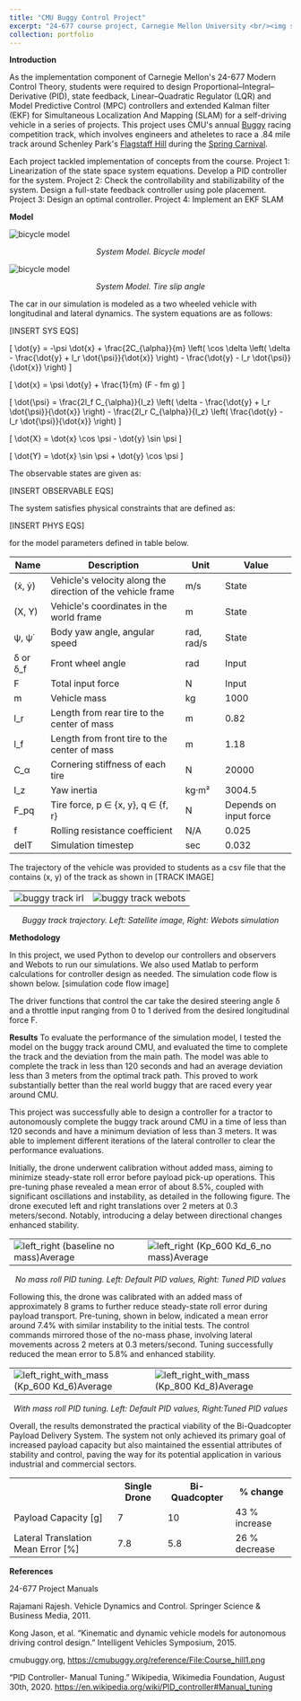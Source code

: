 ```yaml
---
title: "CMU Buggy Control Project"
excerpt: "24-677 course project, Carnegie Mellon University <br/><img src=''>"
collection: portfolio
---
```


**Introduction**

As the implementation component of Carnegie Mellon's 24-677 Modern Control Theory, students were required to design Proportional–Integral–Derivative (PID), state feedback, Linear–Quadratic Regulator (LQR) and Model Predictive Control (MPC) controllers and extended Kalman filter (EKF) for Simultaneous Localization And Mapping (SLAM) for a self-driving vehicle in a series of projects. This project uses CMU's annual <a href="https://www.cmu.edu/buggy/">Buggy</a> racing competition track, which involves engineers and atheletes to race a .84 mile track around Schenley Park's <a href="https://en.wikipedia.org/wiki/Flagstaff_Hill,_Pennsylvania">Flagstaff Hill</a> during the <a href="https://www.cmu.edu/engage/alumni/events/campus/spring-carnival/index.html">Spring Carnival</a>.

Each project tackled implementation of concepts from the course. 
Project 1: Linearization of the state space system equations. Develop a PID controller for the system.
Project 2: Check the controllability and stabilizability of the system. Design a full-state feedback controller using pole placement.
Project 3: Design an optimal controller.
Project 4: Implement an EKF SLAM

**Model**

<img src='/images/MCT_project/Bicycle1.png' alt="bicycle model" class="center">
<p style="text-align:center"> <i>System Model. Bicycle model</i></p>

<img src='/images/MCT_project/Bicycle2.png' alt="bicycle model" class="center">
<p style="text-align:center"> <i>System Model. Tire slip angle</i></p>

The car in our simulation is modeled as a two wheeled vehicle with longitudinal and lateral dynamics. The system equations are as follows:

[INSERT SYS EQS]

\[
\dot{y} = -\psi \dot{x} + \frac{2C_{\alpha}}{m} \left( \cos \delta \left( \delta - \frac{\dot{y} + l_r \dot{\psi}}{\dot{x}} \right) - \frac{\dot{y} - l_r \dot{\psi}}{\dot{x}} \right)
\]

\[
\dot{x} = \psi \dot{y} + \frac{1}{m} (F - fm g)
\]

\[
\dot{\psi} = \frac{2l_f C_{\alpha}}{I_z} \left( \delta - \frac{\dot{y} + l_r \dot{\psi}}{\dot{x}} \right) - \frac{2l_r C_{\alpha}}{I_z} \left( \frac{\dot{y} - l_r \dot{\psi}}{\dot{x}} \right)
\]

\[
\dot{X} = \dot{x} \cos \psi - \dot{y} \sin \psi
\]

\[
\dot{Y} = \dot{x} \sin \psi + \dot{y} \cos \psi
\]


The observable states are given as:

[INSERT OBSERVABLE EQS]

The system satisfies physical constraints that are defined as:

[INSERT PHYS EQS]

for the model parameters defined in table below.

| Name       | Description                                  | Unit        | Value                |
|------------|----------------------------------------------|-------------|----------------------|
| (ẋ, ẏ)    | Vehicle's velocity along the direction of the vehicle frame | m/s   | State                |
| (X, Y)     | Vehicle's coordinates in the world frame    | m           | State                |
| ψ, ψ̇      | Body yaw angle, angular speed               | rad, rad/s  | State                |
| δ or δ_f   | Front wheel angle                           | rad         | Input                |
| F          | Total input force                           | N           | Input                |
| m          | Vehicle mass                                | kg          | 1000                 |
| l_r        | Length from rear tire to the center of mass | m           | 0.82                 |
| l_f        | Length from front tire to the center of mass| m           | 1.18                 |
| C_α        | Cornering stiffness of each tire            | N           | 20000                |
| I_z        | Yaw inertia                                 | kg·m²       | 3004.5               |
| F_pq       | Tire force, p ∈ {x, y}, q ∈ {f, r}          | N           | Depends on input force |
| f          | Rolling resistance coefficient              | N/A         | 0.025                |
| delT       | Simulation timestep                         | sec         | 0.032                |

<!--
[INSERT TABLE]
<table style="text-align: center; margin: auto;">
  <thead>
    <tr>
      <th>Name</th>
      <th>Description</th>
      <th>Unit</th>
      <th>Value</th>
    </tr>
  </thead>
  <tbody>
    <tr>
      <td>(ẋ, ẏ)</td>
      <td>Vehicle's velocity along the direction of the vehicle frame</td>
      <td>m/s</td>
      <td>State</td>
    </tr>
    <tr>
      <td>(X, Y)</td>
      <td>Vehicle's coordinates in the world frame</td>
      <td>m</td>
      <td>State</td>
    </tr>
    <tr>
      <td>ψ, ψ̇</td>
      <td>Body yaw angle, angular speed</td>
      <td>rad, rad/s</td>
      <td>State</td>
    </tr>
    <tr>
      <td>δ or δ_f</td>
      <td>Front wheel angle</td>
      <td>rad</td>
      <td>Input</td>
    </tr>
    <tr>
      <td>F</td>
      <td>Total input force</td>
      <td>N</td>
      <td>Input</td>
    </tr>
    <tr>
      <td>m</td>
      <td>Vehicle mass</td>
      <td>kg</td>
      <td>1000</td>
    </tr>
    <tr>
      <td>l_r</td>
      <td>Length from rear tire to the center of mass</td>
      <td>m</td>
      <td>0.82</td>
    </tr>
    <tr>
      <td>l_f</td>
      <td>Length from front tire to the center of mass</td>
      <td>m</td>
      <td>1.18</td>
    </tr>
    <tr>
      <td>C_α</td>
      <td>Cornering stiffness of each tire</td>
      <td>N</td>
      <td>20000</td>
    </tr>
    <tr>
      <td>I_z</td>
      <td>Yaw inertia</td>
      <td>kg·m²</td>
      <td>3004.5</td>
    </tr>
    <tr>
      <td>F_pq</td>
      <td>Tire force, p ∈ {x, y}, q ∈ {f, r}</td>
      <td>N</td>
      <td>Depends on input force</td>
    </tr>
    <tr>
      <td>f</td>
      <td>Rolling resistance coefficient</td>
      <td>N/A</td>
      <td>0.025</td>
    </tr>
    <tr>
      <td>delT</td>
      <td>Simulation timestep</td>
      <td>sec</td>
      <td>0.032</td>
    </tr>
  </tbody>
</table>
-->


The trajectory of the vehicle was provided to students as a csv file that the contains (x, y) of the track as shown in [TRACK IMAGE]

<div style="text-align: center;">
<table border="0">
 <tr>
  <td><img src='/images/MCT_project/buggy_track1.png' alt="buggy track irl" class="center"></td>
  <td><img src='/images/MCT_project/buggy_track2.png' alt="buggy track webots" class="center"></td>
 </tr>
</table>
</div>

<p style="text-align:center"> <i>Buggy track trajectory. Left: Satellite image, Right: Webots simulation</i></p>

**Methodology**


In this project, we used Python to develop our controllers and observers and Webots to run our simulations. We also used Matlab to perform calculations for controller design as needed. The simulation code flow is shown below.
[simulation code flow image]

The driver functions that control the car take the desired steering angle δ and a throttle input ranging from 0 to 1 derived from the desired longitudinal force F.

**Results**
To evaluate the performance of the simulation model, I tested the model on the buggy track around CMU, and evaluated the time to complete the track and the deviation from the main path. The model was able to complete the track in less than 120 seconds and had an average deviation less than 3 meters from the optimal track path. This proved to work substantially better than the real world buggy that are raced every year around CMU.

This project was successfully able to design a controller for a tractor to autonomously complete the buggy track around CMU in a time of less than 120 seconds and have a minimum deviation of less than 3 meters. It was able to implement different iterations of the lateral controller to clear the performance evaluations.


Initially, the drone underwent calibration without added mass, aiming to minimize steady-state roll error before payload pick-up operations. This pre-tuning phase revealed a mean error of about 8.5%, coupled with significant oscillations and instability, as detailed in the following figure. The drone executed left and right translations over 2 meters at 0.3 meters/second. Notably, introducing a delay between directional changes enhanced stability.

<div style="text-align: center;">
<table border="0">
 <tr>
  <td><img src='/images/ACSI_project/left_right (baseline no mass)Average.png' alt="left_right (baseline no mass)Average" class="center"></td>
  <td><img src='/images/ACSI_project/left_right (Kp_600 Kd_6_no mass)Average.png' alt="left_right (Kp_600 Kd_6_no mass)Average" class="center"></td>
 </tr>
</table>
</div>

<p style="text-align:center"> <i>No mass roll PID tuning. Left: Default PID values, Right: Tuned PID values</i></p>

Following this, the drone was calibrated with an added mass of approximately 8 grams to further reduce steady-state roll error during payload transport. Pre-tuning, shown in below, indicated a mean error around 7.4% with similar instability to the initial tests. The control commands mirrored those of the no-mass phase, involving lateral movements across 2 meters at 0.3 meters/second. Tuning successfully reduced the mean error to 5.8% and enhanced stability.

<div style="text-align: center;">
<table border="0">
 <tr>
  <td><img src='/images/ACSI_project/left_right_with_mass (Kp_600 Kd_6)Average.png' alt="left_right_with_mass (Kp_600 Kd_6)Average" class="center"></td>
  <td><img src='/images/ACSI_project/left_right_with_mass (Kp_800 Kd_8)Average.png' alt="left_right_with_mass (Kp_800 Kd_8)Average" class="center"></td>
 </tr>
</table>
</div>

<p style="text-align:center"> <i>With mass roll PID tuning. Left: Default PID values, Right:Tuned PID values</i></p>

Overall, the results demonstrated the practical viability of the Bi-Quadcopter Payload Delivery System. The system not only achieved its primary goal of increased payload capacity but also maintained the essential attributes of stability and control, paving the way for its potential application in various industrial and commercial sectors.

<div style="text-align: center;">
<table>
  <tr>
    <th></th>
    <th>Single Drone</th>
    <th>Bi-Quadcopter</th>
    <th>% change</th>
  </tr>
  <tr>
    <td>Payload Capacity [g]</td>
    <td>7</td>
    <td>10</td>
    <td>43 % increase</td>
  </tr>
  <tr>
    <td>Lateral Translation Mean Error [%]</td>
    <td>7.8</td>
    <td>5.8</td>
    <td>26 % decrease</td>
  </tr>
</table>
</div>


**References**

24-677 Project Manuals

Rajamani Rajesh. Vehicle Dynamics and Control. Springer Science & Business Media, 2011.

Kong Jason, et al. “Kinematic and dynamic vehicle models for autonomous driving
control design.” Intelligent Vehicles Symposium, 2015.

cmubuggy.org, https://cmubuggy.org/reference/File:Course_hill1.png

“PID Controller- Manual Tuning.” Wikipedia, Wikimedia Foundation, August 30th, 2020. https://en.wikipedia.org/wiki/PID_controller#Manual_tuning
